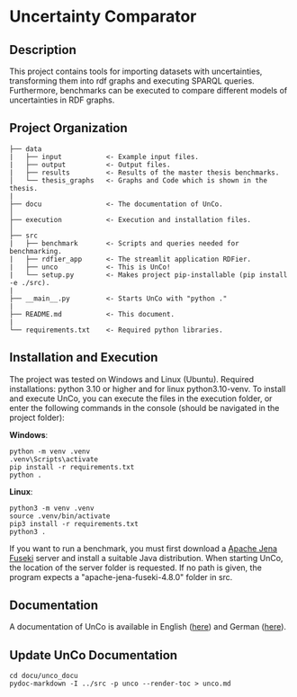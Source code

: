Uncertainty Comparator
======================

Description
-----------
This project contains tools for importing datasets with uncertainties, transforming them into rdf graphs and executing SPARQL queries.
Furthermore, benchmarks can be executed to compare different models of uncertainties in RDF graphs.

Project Organization
--------------------

    ├── data
    |   ├── input           <- Example input files.
    |   ├── output          <- Output files.
    |   ├── results         <- Results of the master thesis benchmarks.
    │   └── thesis_graphs   <- Graphs and Code which is shown in the thesis.
    |
    ├── docu                <- The documentation of UnCo.
    │  
    ├── execution           <- Execution and installation files.
    │  
    ├── src
    |   ├── benchmark       <- Scripts and queries needed for benchmarking.
    |   ├── rdfier_app      <- The streamlit application RDFier.
    |   ├── unco            <- This is UnCo!
    |   └── setup.py        <- Makes project pip-installable (pip install -e ./src).
    |
    ├── __main__.py         <- Starts UnCo with "python ."
    |
    ├── README.md           <- This document.
    |
    └── requirements.txt    <- Required python libraries.

Installation and Execution
--------------------------
The project was tested on Windows and Linux (Ubuntu). Required installations: python 3.10 or higher and for linux python3.10-venv.
To install and execute UnCo, you can execute the files in the execution folder, or enter the following commands in the console (should be navigated in the project folder):

**Windows**:
```shell
python -m venv .venv
.venv\Scripts\activate
pip install -r requirements.txt
python .
```

**Linux**:
```shell
python3 -m venv .venv
source .venv/bin/activate
pip3 install -r requirements.txt
python3 .
```

If you want to run a benchmark, you must first download a [Apache Jena Fuseki](https://jena.apache.org/download/index.cgi) server and install a suitable Java distribution.
When starting UnCo, the location of the server folder is requested. If no path is given, the program expects a "apache-jena-fuseki-4.8.0" folder in src.

Documentation
-------------
A documentation of UnCo is available in English ([here](docu/0_en_documentation.md)) and German ([here](docu/0_de_dokumentation.md)).

Update UnCo Documentation
-------------------------
```shell
cd docu/unco_docu
pydoc-markdown -I ../src -p unco --render-toc > unco.md
```
